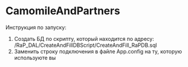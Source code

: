 # CamomileAndPartners

Инструкция по запуску:
1) Создать БД по скрипту, который находится по адресу: /RaP_DAL/CreateAndFillDBScript/CreateAndFill_RaPDB.sql
2) Заменить строку подключения в файле App.config на ту, которую используюте вы
